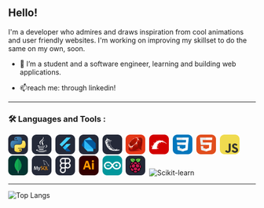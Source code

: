
<div id="header">
  <h2>
    Hello!
  </h2>
</div>

I'm a developer who admires and draws inspiration from cool animations and user friendly websites. 
I'm working on improving my skillset to do the same on my own, soon.
- :telescope: I’m a student and a software engineer, learning and building web applications.

- :mailbox:reach me: through linkedin!

---

### :hammer_and_wrench: Languages and Tools :
<div>
  <img src="https://github.com/tandpfun/skill-icons/blob/main/icons/Python-Dark.svg" title="Python" alt="Python" width="40" height="40"/>&nbsp;
  <img src="https://github.com/tandpfun/skill-icons/blob/main/icons/Java-Dark.svg" title="Java" alt="Java" width="40" height="40"/>&nbsp;
  <img src="https://github.com/tandpfun/skill-icons/blob/main/icons/Flutter-Dark.svg" title="Flutter" alt="Flutter" width="40" height="40"/>&nbsp;
  <img src="https://github.com/tandpfun/skill-icons/blob/main/icons/Dart-Dark.svg" title="Dart" alt="Dart" width="40" height="40"/>&nbsp;
  <img src="https://github.com/tandpfun/skill-icons/blob/main/icons/Flask-Dark.svg" title="Flask" alt="Flask" width="40" height="40"/>&nbsp;
  <img src="https://github.com/tandpfun/skill-icons/blob/main/icons/Ruby.svg" title="Ruby" alt="Ruby" width="40" height="40"/>&nbsp;
  <img src="https://github.com/tandpfun/skill-icons/blob/main/icons/Rails.svg" title="Rails"  alt="Rails" width="40" height="40"/>&nbsp;
  <img src="https://github.com/tandpfun/skill-icons/blob/main/icons/CSS.svg"  title="CSS3" alt="CSS" width="40" height="40"/>&nbsp;
  <img src="https://github.com/tandpfun/skill-icons/blob/main/icons/HTML.svg" title="HTML5" alt="HTML" width="40" height="40"/>&nbsp;
  <img src="https://github.com/tandpfun/skill-icons/blob/main/icons/JavaScript.svg" title="JavaScript" alt="JavaScript" width="40" height="40"/>&nbsp;
  <img src="https://github.com/tandpfun/skill-icons/blob/main/icons/MongoDB.svg" title="MongoDB" alt="MongoDB" width="40" height="40"/>&nbsp;
  <img src="https://github.com/tandpfun/skill-icons/blob/main/icons/MySQL-Dark.svg" title="MySQL"  alt="MySQL" width="40" height="40"/>&nbsp;
  <img src="https://github.com/tandpfun/skill-icons/blob/main/icons/Figma-Dark.svg" title="Figma"  alt="Figma" width="40" height="40"/>&nbsp;
  <img src="https://github.com/tandpfun/skill-icons/blob/main/icons/Illustrator.svg" title="Illustrator"  alt="Illustrator" width="40" height="40"/>&nbsp;
  <img src="https://github.com/tandpfun/skill-icons/blob/main/icons/Arduino.svg" title="Arduino"  alt="Arduino" width="40" height="40"/>&nbsp;
  <img src="https://github.com/tandpfun/skill-icons/blob/main/icons/RaspberryPi-Dark.svg" title="RaspberryPi"  alt="RaspberryPi" width="40" height="40"/>&nbsp;
  <img src="https://github.com/tandpfun/skill-icons/blob/main/icons/ScikitLearn-Dark.svg" title="Scikit-learn"  alt="Scikit-learn" width="40" height="40"/>&nbsp;
</div>

---

![Top Langs](https://github-readme-stats.vercel.app/api/top-langs/?username=sanju179&layout=compact)

